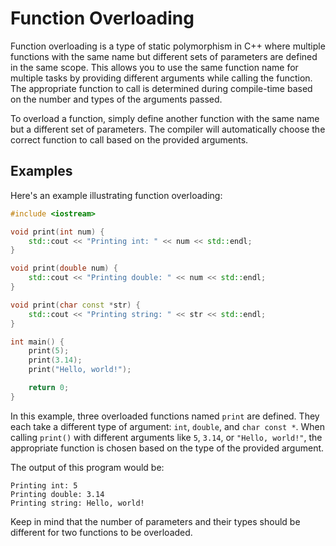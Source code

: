 # Function Overloading

Function overloading is a type of static polymorphism in C++ where multiple functions with the same name but different sets of parameters are defined in the same scope. This allows you to use the same function name for multiple tasks by providing different arguments while calling the function. The appropriate function to call is determined during compile-time based on the number and types of the arguments passed.

To overload a function, simply define another function with the same name but a different set of parameters. The compiler will automatically choose the correct function to call based on the provided arguments.

## Examples

Here's an example illustrating function overloading:

```cpp
#include <iostream>

void print(int num) {
    std::cout << "Printing int: " << num << std::endl;
}

void print(double num) {
    std::cout << "Printing double: " << num << std::endl;
}

void print(char const *str) {
    std::cout << "Printing string: " << str << std::endl;
}

int main() {
    print(5);
    print(3.14);
    print("Hello, world!");

    return 0;
}
```

In this example, three overloaded functions named `print` are defined. They each take a different type of argument: `int`, `double`, and `char const *`. When calling `print()` with different arguments like `5`, `3.14`, or `"Hello, world!"`, the appropriate function is chosen based on the type of the provided argument.

The output of this program would be:

```
Printing int: 5
Printing double: 3.14
Printing string: Hello, world!
```

Keep in mind that the number of parameters and their types should be different for two functions to be overloaded.
